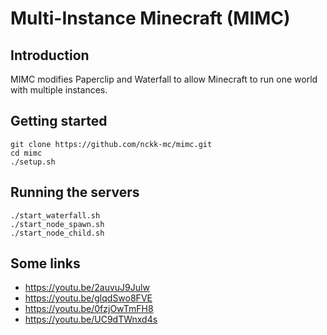 # Multi-Instance Minecraft (MIMC)

## Introduction
MIMC modifies Paperclip and Waterfall to allow Minecraft to run one world with multiple instances.

## Getting started 

    git clone https://github.com/nckk-mc/mimc.git
	cd mimc
    ./setup.sh

## Running the servers

    ./start_waterfall.sh
	./start_node_spawn.sh
	./start_node_child.sh

## Some links
- https://youtu.be/2auvuJ9Julw
- https://youtu.be/glqdSwo8FVE
- https://youtu.be/0fzjOwTmFH8
- https://youtu.be/UC9dTWnxd4s